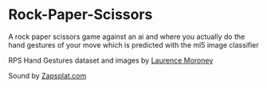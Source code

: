 # Rock-Paper-Scissors

A rock paper scissors game against an ai and where you actually do the hand gestures of your move which is predicted with the ml5 image classifier

RPS Hand Gestures dataset and images by [Laurence Moroney](http://www.laurencemoroney.com/rock-paper-scissors-dataset/)

Sound by [Zapsplat.com](https://www.zapsplat.com)
